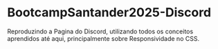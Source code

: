 # BootcampSantander2025-Discord
Reproduzindo a Pagina do Discord, utilizando todos os conceitos aprendidos até aqui, principalmente sobre Responsividade no CSS.
